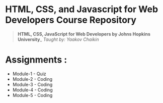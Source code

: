 # HTML, CSS, and Javascript for Web Developers Course Repository
>**HTML, CSS, JavaScript for Web Developers by Johns Hopkins University**_
> *Taught by: Yaakov Chaikin*

# Assignments :

* Module-1 - Quiz 
* Module-2 - Coding
* Module-3 - Coding
* Module-4 - Coding
* Module-5 - Coding
